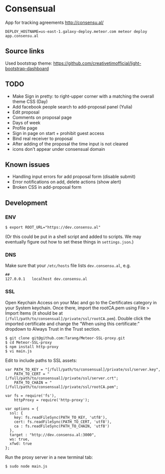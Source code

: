 # Consensual
App for tracking agreements http://consensu.al/

```
DEPLOY_HOSTNAME=us-east-1.galaxy-deploy.meteor.com meteor deploy app.consensu.al
```

## Source links

Used bootstrap theme: https://github.com/creativetimofficial/light-bootstrap-dashboard

## TODO
- Make Sign in pretty: to right-upper corner with a matching the overall theme CSS (Day)
- Add facebook people search to add-proposal panel (Yulia)
- Edit proposal
- Comments on proposal page
- Days of week
- Profile page
- Sign in page on start + prohibit guest access
- Bind real receiver to proposal
- After adding of the proposal the time input is not cleared
- icons don't appear under consensual domain

## Known issues
- Handling input errors for add proposal form (disable submit)
- Error notifications on add, delete actions (show alert)
- Broken CSS in add-proposal form

## Development

### ENV
```
$ export ROOT_URL="https://dev.consensu.al"
```
(Or this could be put in a shell script and added to scripts. We may eventually figure out how to set these things in `settings.json`.)

### DNS
Make sure that your `/etc/hosts` file lists `dev.consensu.al`, e.g.

```
##
127.0.0.1	localhost dev.consensu.al
```

### SSL
Open Keychain Access on your Mac and go to the Certificates category in your System keychain. Once there, import the rootCA.pem using File > Import Items (it should be at `[/full/path/to/consensual]/private/ssl/rootCA.pem`). Double click the imported certificate and change the “When using this certificate:” dropdown to Always Trust in the Trust section.

```
$ git clone git@github.com:Tarang/Meteor-SSL-proxy.git 
$ cd Meteor-SSL-proxy
$ npm install http-proxy
$ vi main.js
```

Edit to include paths to SSL assets:

```
var PATH_TO_KEY = "[/full/path/to/consensual]/private/ssl/server.key",
    PATH_TO_CERT = "[/full/path/to/consensual]/private/ssl/server.crt";
    PATH_TO_CHAIN = "[/full/path/to/consensual]/private/ssl/rootCA.pem";

var fs = require('fs'),
    httpProxy = require('http-proxy');

var options = {
  ssl: {
    key: fs.readFileSync(PATH_TO_KEY, 'utf8'),
    cert: fs.readFileSync(PATH_TO_CERT, 'utf8'),
    ca : fs.readFileSync(PATH_TO_CHAIN, 'utf8')
  },
  target : "http://dev.consensu.al:3000",
  ws: true,
  xfwd: true
};
```
Run the proxy server in a new terminal tab:

```
$ sudo node main.js
```